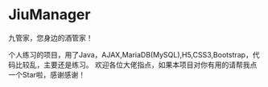 # JiuManager
九管家，您身边的酒管家！

个人练习的项目，用了Java，AJAX,MariaDB(MySQL),H5,CSS3,Bootstrap，代码比较乱，主要还是练习。
欢迎各位大佬指点，如果本项目对你有用的请帮我点一个Star啦，感谢感谢！
